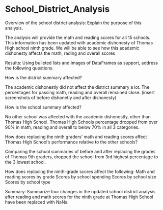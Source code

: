 # School_District_Analysis


Overview of the school district analysis: Explain the purpose of this analysis.

The analysis will provide the math and reading scores for all 15 schools. 
This information has been updated with academic dishonesty of Thomas High school ninth grade. 
We will be able to see how this academic dishonesty affects the math, rading and overall scores 

Results: Using bulleted lists and images of DataFrames as support, address the following questions.

How is the district summary affected?

The academic dishonestly did not affect the district summary a lot. The percentages for passing math, reading and overall remained close. 
(insert screenshots of before dishonetly and after dishonesty)

How is the school summary affected?

No other school was affected with the academic dishonestly, other than Thomas High School. 
Thomas High Schools percentage dropped from over 90% in math, reading and overall to below 70% in all 3 categories.

How does replacing the ninth graders’ math and reading scores affect Thomas High School’s performance relative to the other schools?

Comparing the school summaries of before and after replacing the grades of Thomas 9th graders, dropped the school from 3rd highest percentage to the 3 lowest school.

How does replacing the ninth-grade scores affect the following:
	Math and reading scores by grade
	Scores by school spending
	Scores by school size
	Scores by school type

Summary: Summarize four changes in the updated school district analysis after reading and math scores for the ninth grade at Thomas High School have been replaced with NaNs.